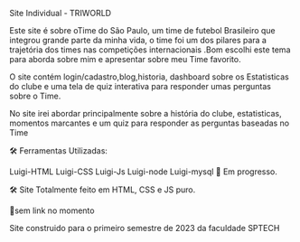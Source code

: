 Site Individual - TRIWORLD 

Este site é sobre oTime do São Paulo, um time de futebol Brasileiro que integrou grande parte da minha vida, o time foi um dos pilares para a trajetória dos times nas competições internacionais .Bom escolhi este tema para aborda sobre mim e apresentar sobre meu Time favorito.


O site contém login/cadastro,blog,historia, dashboard sobre os Estatisticas do clube e uma tela de quiz interativa para responder umas perguntas sobre o Time.

No site irei abordar principalmente sobre a história do clube, estatisticas, momentos marcantes e um quiz para responder as perguntas baseadas no Time


🛠 Ferramentas Utilizadas:

Luigi-HTML Luigi-CSS Luigi-Js Luigi-node Luigi-mysql
📌 Em progresso.

🛠 Site Totalmente feito em HTML, CSS e JS puro.

🔗sem link no momento

Site construido para o primeiro semestre de 2023 da faculdade SPTECH
